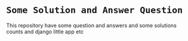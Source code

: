 # `Some Solution and Answer Question`

This repository have some question and answers and some solutions counts and django little app etc
 
